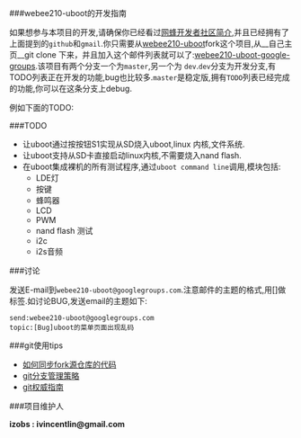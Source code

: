 ###webee210-uboot的开发指南

如果想参与本项目的开发,请确保你已经看过[网蜂开发者社区简介](https://github.com/Webee-IOT/Document/blob/master/%E7%BD%91%E8%9C%82%E5%BC%80%E5%8F%91%E8%80%85%E7%A4%BE%E5%8C%BA%E7%AE%80%E4%BB%8B.md),并且已经拥有了上面提到的`github`和`gmail`.你只需要从[webee210-uboot](https://github.com/iZobs/webee210-uboot)fork这个项目,从__自己主页__git clone 下来，并且加入这个邮件列表就可以了:[webee210-uboot-google-groups](https://groups.google.com/d/forum/webee210-uboot).该项目有两个分支一个为`master`,另一个为
`dev`.`dev`分支为开发分支,有TODO列表正在开发的功能,bug也比较多.`master`是稳定版,拥有`TODO`列表已经完成的功能,你可以在这条分支上debug.

例如下面的TODO:

###TODO

- 让uboot通过按按钮S1实现从SD烧入uboot,linux 内核,文件系统.                   
- 让uboot支持从SD卡直接启动linux内核,不需要烧入nand flash.       
- 在uboot集成裸机的所有测试程序,通过`uboot command line`调用,模块包括:
	+ LDE灯
	+ 按键
	+ 蜂鸣器
	+ LCD
	+ PWM
	+ nand flash 测试
	+ i2c
	+ i2s音频
	

###讨论

发送E-mail到`webee210-uboot@googlegroups.com`.注意邮件的主题的格式,用[]做标签.如讨论BUG,发送email的主题如下: 

    send:webee210-uboot@googlegroups.com
	topic:[Bug]uboot的菜单页面出现乱码


###git使用tips

- [如何同步fork源仓库的代码](https://help.github.com/articles/syncing-a-fork)
- [git分支管理策略](http://www.ruanyifeng.com/blog/2012/07/git.html)
- [git权威指南](http://www.worldhello.net/gotgit/)


###项目维护人              

__izobs : ivincentlin@gmail.com__
